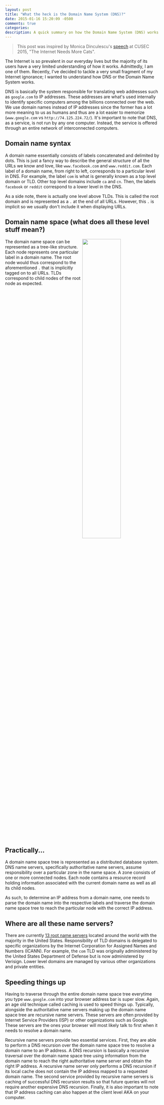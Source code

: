 ```yaml
---
layout: post
title: "What the heck is the Domain Name System (DNS)?"
date: 2015-01-16 15:20:09 -0500
comments: true
categories: 
description: A quick summary on how the Domain Name System (DNS) works. This post talks about the general idea behind DNS and how it's practically implemented. Find out what's the difference between an authoritative name server and a recursive name server and what DNS recursion means.
---
```


> This post was inspired by Monica Dinculescu's [speech](http://meowni.ca/posts/cat-dns-cascadia/) at CUSEC 2015, "The Internet Needs More Cats".

The Internet is so prevalent in our everyday lives but the majority of its users have a very limited understanding of how it works. Admittedly, I am one of them. Recently, I've decided to tackle a very small fragment of my Internet ignorance; I wanted to understand how DNS or the Domain Name System works.

DNS is basically the system responsible for translating web addresses such as `google.com` to IP addresses. These addresses are what's used internally to identify specific computers among the billions connected over the web. We use domain names instead of IP addresses since the former has a lot more meaning to us as humans and thus are a lot easier to memorize (`www.google.com` vs `http://74.125.224.72/`). It's important to note that DNS, as a service, is not run by any one computer. Instead, the service is offered through an entire network of interconnected computers.

## Domain name syntax

A domain name essentially consists of labels concatenated and delimited by dots. This is just a fancy way to describe the general structure of all the URLs we know and love, like `www.facebook.com` and `www.reddit.com`. Each label of a domain name, from right to left, corresponds to a particular level in DNS. For example, the label `com` is what is generally known as a top level domain or TLD. Other top level domains include `ca` and `cn`. Then, the labels `facebook` or `reddit` correspond to a lower level in the DNS.

As a side note, there is actually one level above TLDs. This is called the root domain and is represented as a `.` at the end of all URLs. However, this `.` is implicit so we usually don't include it when displaying URLs.

## Domain name space (what does all these level stuff mean?)

<img align="right" style="width: 50%" src="http://upload.wikimedia.org/wikipedia/commons/b/b1/Domain_name_space.svg">

The domain name space can be represented as a tree-like structure. Each node represents one particular label in a domain name. The root node would thus correspond to the aforementioned `.` that is implicitly tagged on to all URLs. TLDs correspond to child nodes of the root node as expected.

<div style="clear: both; margin-bottom: 20px"></div>

## Practically...

A domain name space tree is represented as a distributed database system. DNS name servers, specifically authoritative name servers, assume responsibility over a particular zone in the name space. A zone consists of one or more connected nodes. Each node contains a resource record holding information associated with the current domain name as well as all its child nodes.

As such, to determine an IP address from a domain name, one needs to parse the domain name into the respective labels and traverse the domain name space tree to reach the particular node with the correct IP address.

## Where are all these name servers?

There are currently [13 root name servers](http://en.wikipedia.org/wiki/Root_name_server#Root_server_addresses) located around the world with the majority in the United States. Responsibility of TLD domains is delegated to specific organizations by the Internet Corporation for Assigned Names and Numbers (ICANN). For example, the `com` TLD was originally administered by the United States Department of Defense but is now administered by Verisign. Lower level domains are managed by various other organizations and private entities.

## Speeding things up

Having to traverse through the entire domain name space tree everytime you type `www.google.com` into your browser address bar is super slow. Again, an age old technique called caching is used to speed things up. Typically, alongside the authoritative name servers making up the domain name space tree are recursive name servers. These servers are often provided by Internet Service Providers (ISP) or other organizations such as Google. These servers are the ones your browser will most likely talk to first when it needs to resolve a domain name.

Recursive name servers provide two essential services. First, they are able to perform a DNS recursion over the domain name space tree to resolve a domain name to an IP address. A DNS recursion is basically a recursive traversal over the domain name space tree using information from the domain name to reach the right authoritative name server and obtain the right IP address. A recursive name server only performs a DNS recursion if its local cache does not contain the IP address mapped to a requested domain name. The second service provided by recursive name servers is caching of successful DNS recursion results so that future queries will not require another expensive DNS recursion. Finally, it is also important to note that IP address caching can also happen at the client level AKA on your computer.